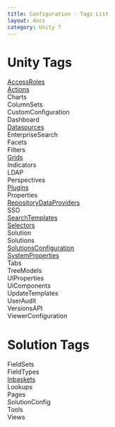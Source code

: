 ```yaml
---
title: Configuration - Tags List
layout: docs
category: Unity 7
---
```

# Unity Tags

[AccessRoles](tags-list/access-roles-tag.md)  
[Actions](actions.md)   
Charts  
ColumnSets    
CustomConfiguration    
Dashboard      
[Datasources](tags-list/datasources-tag.md)  
EnterpriseSearch    
Facets  
Filters   
[Grids](grids.md)   
Indicators  
LDAP    
Perspectives    
[Plugins](tags-list/plugins-tag.md)    
Properties   
[RepositoryDataProviders](repository-data-providers.md)  
SSO  
[SearchTemplates](search-templates.md)  
[Selectors](tags-list/selectors-tag.md)  
Solution    
Solutions    
[SolutionsConfiguration](solutions-configuration.md)  
[SystemProperties](tags-list/system-properties-tag.md)      
Tabs    
TreeModels    
UIProperties    
UiComponents  
UpdateTemplates    
UserAudit  
VersionsAPI    
ViewerConfiguration    

# Solution Tags

FieldSets    
FieldTypes    
[Inbaskets](tags-list/inbaskets-tag.md)      
Lookups  
Pages    
SolutionConfig    
Tools    
Views  

